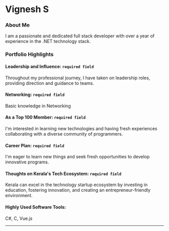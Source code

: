 # Vignesh S 

### About Me

I am a passionate and dedicated full stack developer with over a year of experience in the .NET technology stack.

### Portfolio Highlights



#### Leadership and Influence: `required field`

Throughout my professional journey, I have taken on leadership roles, providing direction and guidance to teams.

#### Networking: `required field`

Basic knowledge in Networking

#### As a Top 100 Member: `required field`

I'm interested in learning new technologies and having fresh experiences collaborating with a diverse community of programmers.

#### Career Plan: `required field`

I'm eager to learn new things and seek fresh opportunities to develop innovative programs.

#### Thoughts on Kerala's Tech Ecosystem: `required field`

Kerala can excel in the technology startup ecosystem by investing in education, fostering innovation, and creating an entrepreneur-friendly environment.


#### Highly Used Software Tools:

C#, C, Vue.js

---
